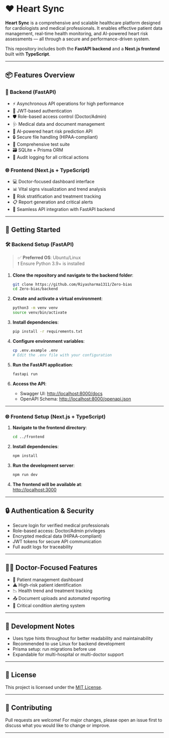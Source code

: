 # ❤️ Heart Sync

**Heart Sync** is a comprehensive and scalable healthcare platform designed for cardiologists and medical professionals. It enables effective patient data management, real-time health monitoring, and AI-powered heart risk assessments — all through a secure and performance-driven system.

This repository includes both the **FastAPI backend** and a **Next.js frontend** built with **TypeScript**.

---

## 📦 Features Overview

### 🔧 Backend (FastAPI)

- ⚡ Asynchronous API operations for high performance
- 🔐 JWT-based authentication
- 🛡️ Role-based access control (Doctor/Admin)
- 🩺 Medical data and document management
- 🧠 AI-powered heart risk prediction API
- 🔒 Secure file handling (HIPAA-compliant)
- 🧪 Comprehensive test suite
- 🗃️ SQLite + Prisma ORM
- 🧾 Audit logging for all critical actions

### 🌐 Frontend (Next.js + TypeScript)

- 💻 Doctor-focused dashboard interface
- 📊 Vital signs visualization and trend analysis
- 🏥 Risk stratification and treatment tracking
- 📋 Report generation and critical alerts
- 🔗 Seamless API integration with FastAPI backend

---

## 🚀 Getting Started

### 🛠️ Backend Setup (FastAPI)

> ✅ **Preferred OS**: Ubuntu/Linux  
> ❗ Ensure Python 3.9+ is installed

1. **Clone the repository and navigate to the backend folder**:
    ```bash
    git clone https://github.com/Riyasharma1311/Zero-bias
    cd Zero-bias/backend
    ```

2. **Create and activate a virtual environment**:
    ```bash
    python3 -m venv venv
    source venv/bin/activate
    ```

3. **Install dependencies**:
    ```bash
    pip install -r requirements.txt
    ```

4. **Configure environment variables**:
    ```bash
    cp .env.example .env
    # Edit the .env file with your configuration
    ```

5. **Run the FastAPI application**:
    ```bash
    fastapi run
    ```

6. **Access the API**:
    - Swagger UI: [http://localhost:8000/docs](http://localhost:8000/docs)
    - OpenAPI Schema: [http://localhost:8000/openapi.json](http://localhost:8000/openapi.json)

---

### 🌐 Frontend Setup (Next.js + TypeScript)

1. **Navigate to the frontend directory**:
    ```bash
    cd ../frontend
    ```

2. **Install dependencies**:
    ```bash
    npm install
    ```

3. **Run the development server**:
    ```bash
    npm run dev
    ```

4. **The frontend will be available at**:  
    [http://localhost:3000](http://localhost:3000)

---

## 🔒 Authentication & Security

- Secure login for verified medical professionals
- Role-based access: Doctor/Admin privileges
- Encrypted medical data (HIPAA-compliant)
- JWT tokens for secure API communication
- Full audit logs for traceability

---

## 👨‍⚕️ Doctor-Focused Features

- 📁 Patient management dashboard
- ⚠️ High-risk patient identification
- 📉 Health trend and treatment tracking
- 📤 Document uploads and automated reporting
- 🔔 Critical condition alerting system

---

## 🧪 Development Notes

- Uses type hints throughout for better readability and maintainability
- Recommended to use Linux for backend development
- Prisma setup: run migrations before use
- Expandable for multi-hospital or multi-doctor support

---

## 📄 License

This project is licensed under the [MIT License](LICENSE).

---

## 🤝 Contributing

Pull requests are welcome! For major changes, please open an issue first to discuss what you would like to change or improve.

---

